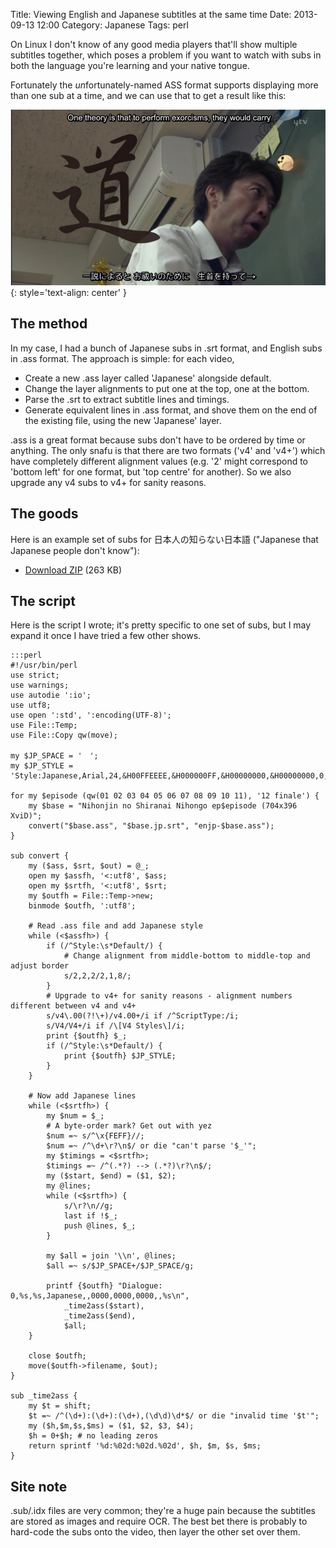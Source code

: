 Title: Viewing English and Japanese subtitles at the same time
Date: 2013-09-13 12:00
Category: Japanese
Tags: perl

On Linux I don't know of any good media players that'll show multiple
subtitles together, which poses a problem if you want to watch with subs
in both the language you're learning and your native tongue.

Fortunately the <i>un</i>fortunately-named ASS format supports displaying
more than one sub at a time, and we can use that to get a result like this:

![EN/JP subs together](/static/images/enjp-subs.jpg)
{: style='text-align: center' }

## The method ##

In my case, I had a bunch of Japanese subs in .srt format, and English
subs in .ass format. The approach is simple: for each video,

 * Create a new .ass layer called 'Japanese' alongside default.
 * Change the layer alignments to put one at the top, one at the bottom.
 * Parse the .srt to extract subtitle lines and timings.
 * Generate equivalent lines in .ass format, and shove them on the end
   of the existing file, using the new 'Japanese' layer.

.ass is a great format because subs don't have to be ordered by time
or anything. The only snafu is that there are two formats ('v4' and 'v4+')
which have completely different alignment values (e.g. '2' might correspond
to 'bottom left' for one format, but 'top centre' for another). So we also
upgrade any v4 subs to v4+ for sanity reasons.

## The goods ##

Here is an example set of subs for 日本人の知らない日本語 ("Japanese that
Japanese people don't know"):

 * [Download ZIP](/static/downloads/Nihonjin_no_Shiranai_Nihongo_enjp.zip) (263 KB)

## The script ##

Here is the script I wrote; it's pretty specific to one set of subs, but I
may expand it once I have tried a few other shows.

    :::perl
    #!/usr/bin/perl
    use strict;
    use warnings;
    use autodie ':io';
    use utf8;
    use open ':std', ':encoding(UTF-8)';
    use File::Temp;
    use File::Copy qw(move);

    my $JP_SPACE = '　';
    my $JP_STYLE = 'Style:Japanese,Arial,24,&H00FFEEEE,&H000000FF,&H00000000,&H00000000,0,0,0,0,100,100,0,0,1,2,1,2,10,10,10,1\n';

    for my $episode (qw(01 02 03 04 05 06 07 08 09 10 11), '12 finale') {
        my $base = "Nihonjin no Shiranai Nihongo ep$episode (704x396 XviD)";
        convert("$base.ass", "$base.jp.srt", "enjp-$base.ass");
    }

    sub convert {
        my ($ass, $srt, $out) = @_;
        open my $assfh, '<:utf8', $ass;
        open my $srtfh, '<:utf8', $srt;
        my $outfh = File::Temp->new;
        binmode $outfh, ':utf8';

        # Read .ass file and add Japanese style
        while (<$assfh>) {
            if (/^Style:\s*Default/) {
                # Change alignment from middle-bottom to middle-top and adjust border
                s/2,2,2/2,1,8/;
            }
            # Upgrade to v4+ for sanity reasons - alignment numbers different between v4 and v4+
            s/v4\.00(?!\+)/v4.00+/i if /^ScriptType:/i;
            s/V4/V4+/i if /\[V4 Styles\]/i;
            print {$outfh} $_;
            if (/^Style:\s*Default/) {
                print {$outfh} $JP_STYLE;
            }
        }

        # Now add Japanese lines
        while (<$srtfh>) {
            my $num = $_;
            # A byte-order mark? Get out with yez
            $num =~ s/^\x{FEFF}//;
            $num =~ /^\d+\r?\n$/ or die "can't parse '$_'";
            my $timings = <$srtfh>;
            $timings =~ /^(.*?) --> (.*?)\r?\n$/;
            my ($start, $end) = ($1, $2);
            my @lines;
            while (<$srtfh>) {
                s/\r?\n//g;
                last if !$_;
                push @lines, $_;
            }

            my $all = join '\\n', @lines;
            $all =~ s/$JP_SPACE+/$JP_SPACE/g;

            printf {$outfh} "Dialogue: 0,%s,%s,Japanese,,0000,0000,0000,,%s\n",
                _time2ass($start),
                _time2ass($end),
                $all;
        }

        close $outfh;
        move($outfh->filename, $out);
    }

    sub _time2ass {
        my $t = shift;
        $t =~ /^(\d+):(\d+):(\d+),(\d\d)\d*$/ or die "invalid time '$t'";
        my ($h,$m,$s,$ms) = ($1, $2, $3, $4);
        $h = 0+$h; # no leading zeros
        return sprintf '%d:%02d:%02d.%02d', $h, $m, $s, $ms;
    }

## Site note ##

.sub/.idx files are very common; they're a huge pain because the subtitles
are stored as images and require OCR. The best bet there is probably to
hard-code the subs onto the video, then layer the other set over them.
